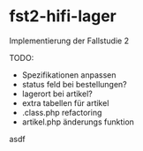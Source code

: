 # fst2-hifi-lager
Implementierung der Fallstudie 2

TODO:
- Spezifikationen anpassen
- status feld bei bestellungen?
- lagerort bei artikel?
- extra tabellen für artikel 
- .class.php refactoring
- artikel.php änderungs funktion

asdf

